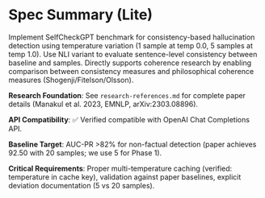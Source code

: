 # Spec Summary (Lite)

Implement SelfCheckGPT benchmark for consistency-based hallucination detection using temperature variation (1 sample at temp 0.0, 5 samples at temp 1.0). Use NLI variant to evaluate sentence-level consistency between baseline and samples. Directly supports coherence research by enabling comparison between consistency measures and philosophical coherence measures (Shogenji/Fitelson/Olsson).

**Research Foundation**: See `research-references.md` for complete paper details (Manakul et al. 2023, EMNLP, arXiv:2303.08896).

**API Compatibility**: ✅ Verified compatible with OpenAI Chat Completions API.

**Baseline Target**: AUC-PR >82% for non-factual detection (paper achieves 92.50 with 20 samples; we use 5 for Phase 1).

**Critical Requirements**: Proper multi-temperature caching (verified: temperature in cache key), validation against paper baselines, explicit deviation documentation (5 vs 20 samples).
